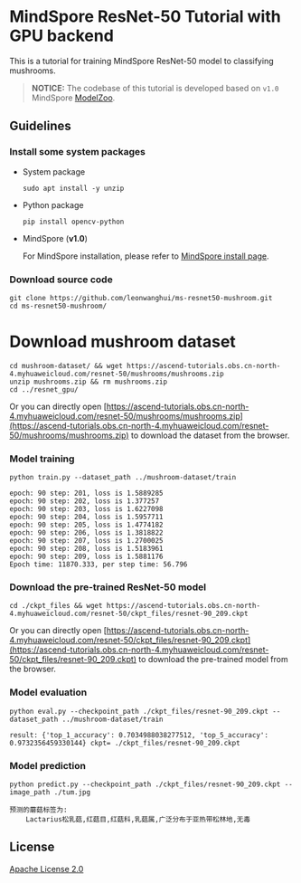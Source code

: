 # MindSpore ResNet-50 Tutorial with GPU backend
This is a tutorial for training MindSpore ResNet-50 model to classifying mushrooms.

> **NOTICE:** The codebase of this tutorial is developed based on `v1.0` MindSpore [ModelZoo](https://github.com/mindspore-ai/mindspore/tree/r1.0/model_zoo/official/cv/resnet).

## Guidelines

### Install some system packages

* System package

    ```
    sudo apt install -y unzip
    ```

* Python package

    ```
    pip install opencv-python
    ```

* MindSpore (**v1.0**)

    For MindSpore installation, please refer to [MindSpore install page](https://www.mindspore.cn/install).

### Download source code

```
git clone https://github.com/leonwanghui/ms-resnet50-mushroom.git
cd ms-resnet50-mushroom/
```

# Download mushroom dataset

```
cd mushroom-dataset/ && wget https://ascend-tutorials.obs.cn-north-4.myhuaweicloud.com/resnet-50/mushrooms/mushrooms.zip
unzip mushrooms.zip && rm mushrooms.zip
cd ../resnet_gpu/
```

Or you can directly open [https://ascend-tutorials.obs.cn-north-4.myhuaweicloud.com/resnet-50/mushrooms/mushrooms.zip](https://ascend-tutorials.obs.cn-north-4.myhuaweicloud.com/resnet-50/mushrooms/mushrooms.zip) to download the dataset from the browser.

### Model training

```
python train.py --dataset_path ../mushroom-dataset/train
```
```
epoch: 90 step: 201, loss is 1.5889285
epoch: 90 step: 202, loss is 1.377257
epoch: 90 step: 203, loss is 1.6227098
epoch: 90 step: 204, loss is 1.5957711
epoch: 90 step: 205, loss is 1.4774182
epoch: 90 step: 206, loss is 1.3818822
epoch: 90 step: 207, loss is 1.2700025
epoch: 90 step: 208, loss is 1.5183961
epoch: 90 step: 209, loss is 1.5881176
Epoch time: 11870.333, per step time: 56.796
```

### Download the pre-trained ResNet-50 model

```
cd ./ckpt_files && wget https://ascend-tutorials.obs.cn-north-4.myhuaweicloud.com/resnet-50/ckpt_files/resnet-90_209.ckpt
```

Or you can directly open [https://ascend-tutorials.obs.cn-north-4.myhuaweicloud.com/resnet-50/ckpt_files/resnet-90_209.ckpt](https://ascend-tutorials.obs.cn-north-4.myhuaweicloud.com/resnet-50/ckpt_files/resnet-90_209.ckpt) to download the pre-trained model from the browser.

### Model evaluation

```
python eval.py --checkpoint_path ./ckpt_files/resnet-90_209.ckpt --dataset_path ../mushroom-dataset/train
```
```
result: {'top_1_accuracy': 0.7034988038277512, 'top_5_accuracy': 0.9732356459330144} ckpt= ./ckpt_files/resnet-90_209.ckpt
```

### Model prediction

```
python predict.py --checkpoint_path ./ckpt_files/resnet-90_209.ckpt --image_path ./tum.jpg
```
```
预测的蘑菇标签为:
	Lactarius松乳菇,红菇目,红菇科,乳菇属,广泛分布于亚热带松林地,无毒
```

## License

[Apache License 2.0](../LICENSE)
